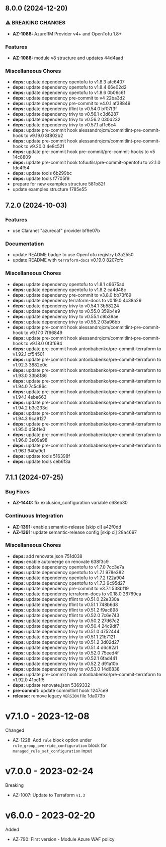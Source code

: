 ## 8.0.0 (2024-12-20)

### ⚠ BREAKING CHANGES

* **AZ-1088:** AzureRM Provider v4+ and OpenTofu 1.8+

### Features

* **AZ-1088:** module v8 structure and updates 44d4aad

### Miscellaneous Chores

* **deps:** update dependency opentofu to v1.8.3 afc6407
* **deps:** update dependency opentofu to v1.8.4 66e02d2
* **deps:** update dependency opentofu to v1.8.6 0b06c6f
* **deps:** update dependency pre-commit to v4 22ba3d2
* **deps:** update dependency pre-commit to v4.0.1 af38849
* **deps:** update dependency tflint to v0.54.0 bf07f3f
* **deps:** update dependency trivy to v0.56.1 c3d6287
* **deps:** update dependency trivy to v0.56.2 030d232
* **deps:** update dependency trivy to v0.57.1 af1e6c4
* **deps:** update pre-commit hook alessandrojcm/commitlint-pre-commit-hook to v9.19.0 8f802b2
* **deps:** update pre-commit hook alessandrojcm/commitlint-pre-commit-hook to v9.20.0 4e8c521
* **deps:** update pre-commit hook pre-commit/pre-commit-hooks to v5 14c8809
* **deps:** update pre-commit hook tofuutils/pre-commit-opentofu to v2.1.0 fdc4f54
* **deps:** update tools 6b299bc
* **deps:** update tools f7705f9
* prepare for new examples structure 581b82f
* update examples structure 1785e55

## 7.2.0 (2024-10-03)

### Features

* use Claranet "azurecaf" provider bf9e07b

### Documentation

* update README badge to use OpenTofu registry b3a2550
* update README with `terraform-docs` v0.19.0 8207cfc

### Miscellaneous Chores

* **deps:** update dependency opentofu to v1.8.1 c6675ad
* **deps:** update dependency opentofu to v1.8.2 ca4d48c
* **deps:** update dependency pre-commit to v3.8.0 bb73f69
* **deps:** update dependency terraform-docs to v0.19.0 4c38a29
* **deps:** update dependency trivy to v0.54.1 3b58224
* **deps:** update dependency trivy to v0.55.0 359b4e9
* **deps:** update dependency trivy to v0.55.1 c9b39ae
* **deps:** update dependency trivy to v0.55.2 03a96bb
* **deps:** update pre-commit hook alessandrojcm/commitlint-pre-commit-hook to v9.17.0 7f66849
* **deps:** update pre-commit hook alessandrojcm/commitlint-pre-commit-hook to v9.18.0 0f3f694
* **deps:** update pre-commit hook antonbabenko/pre-commit-terraform to v1.92.1 cf54501
* **deps:** update pre-commit hook antonbabenko/pre-commit-terraform to v1.92.3 3882e0c
* **deps:** update pre-commit hook antonbabenko/pre-commit-terraform to v1.93.0 33b8f86
* **deps:** update pre-commit hook antonbabenko/pre-commit-terraform to v1.94.0 7c5c86c
* **deps:** update pre-commit hook antonbabenko/pre-commit-terraform to v1.94.1 4ebe663
* **deps:** update pre-commit hook antonbabenko/pre-commit-terraform to v1.94.2 b3c233d
* **deps:** update pre-commit hook antonbabenko/pre-commit-terraform to v1.94.3 9ca9127
* **deps:** update pre-commit hook antonbabenko/pre-commit-terraform to v1.95.0 d5bf1e3
* **deps:** update pre-commit hook antonbabenko/pre-commit-terraform to v1.96.0 3e09a98
* **deps:** update pre-commit hook antonbabenko/pre-commit-terraform to v1.96.1 940a9c1
* **deps:** update tools 516398f
* **deps:** update tools ceb6f3a

## 7.1.1 (2024-07-25)


### Bug Fixes

* **AZ-1440:** fix exclusion_configuration variable c68eb30


### Continuous Integration

* **AZ-1391:** enable semantic-release [skip ci] a42f0dd
* **AZ-1391:** update semantic-release config [skip ci] 28a4697


### Miscellaneous Chores

* **deps:** add renovate.json 751d038
* **deps:** enable automerge on renovate 638f3c9
* **deps:** update dependency opentofu to v1.7.0 7cc3e7a
* **deps:** update dependency opentofu to v1.7.1 978e382
* **deps:** update dependency opentofu to v1.7.2 f22a904
* **deps:** update dependency opentofu to v1.7.3 9c95d27
* **deps:** update dependency pre-commit to v3.7.1 538bf19
* **deps:** update dependency terraform-docs to v0.18.0 26769ea
* **deps:** update dependency tflint to v0.51.0 22e330a
* **deps:** update dependency tflint to v0.51.1 748b6d8
* **deps:** update dependency tflint to v0.51.2 f9ac898
* **deps:** update dependency tflint to v0.52.0 7c6e743
* **deps:** update dependency trivy to v0.50.2 27d67c2
* **deps:** update dependency trivy to v0.50.4 24c9df7
* **deps:** update dependency trivy to v0.51.0 d752444
* **deps:** update dependency trivy to v0.51.1 21b7121
* **deps:** update dependency trivy to v0.51.2 3d02d27
* **deps:** update dependency trivy to v0.51.4 d6c92a1
* **deps:** update dependency trivy to v0.52.0 75eed4f
* **deps:** update dependency trivy to v0.52.1 6fad441
* **deps:** update dependency trivy to v0.52.2 d91a10b
* **deps:** update dependency trivy to v0.53.0 14d6838
* **deps:** update pre-commit hook antonbabenko/pre-commit-terraform to v1.92.0 41bc1f5
* **deps:** update renovate.json 5369332
* **pre-commit:** update commitlint hook 1247ce9
* **release:** remove legacy `VERSION` file 1da073b

# v7.1.0 - 2023-12-08

Changed
  * AZ-1228: Add `rule` block option under `rule_group_override_configuration` block for `managed_rule_set_configuration` input

# v7.0.0 - 2023-02-24

Breaking
  * AZ-1007: Update to Terraform `v1.3`

# v6.0.0 - 2023-02-20

Added
  * AZ-790: First version - Module Azure WAF policy
